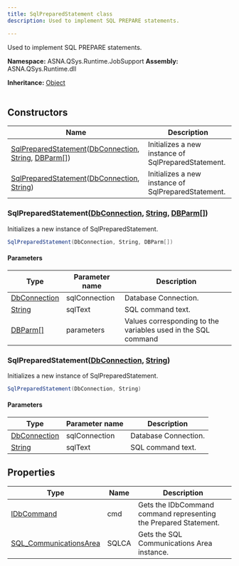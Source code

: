 ```yaml
---
title: SqlPreparedStatement class
description: Used to implement SQL PREPARE statements.

---
```


Used to implement SQL PREPARE statements.

**Namespace:** ASNA.QSys.Runtime.JobSupport
**Assembly:** ASNA.QSys.Runtime.dll

**Inheritance:** [Object](https://docs.microsoft.com/en-us/dotnet/api/system.object)
<br>
<br>

## Constructors

| Name | Description |
| --- | --- |
| [SqlPreparedStatement](#sqlpreparedstatementdbconnection-string-dbparm)([DbConnection](https://learn.microsoft.com/en-us/dotnet/api/system.data.common.dbconnection?view=net-8.0), [String](https://docs.microsoft.com/en-us/dotnet/api/system.string), [DBParm\[\]](/reference/runtime/qsys-runtime-job-support/db-parm.html)) | Initializes a new instance of SqlPreparedStatement.
| [SqlPreparedStatement](#sqlpreparedstatementdbconnection-string)([DbConnection](https://learn.microsoft.com/en-us/dotnet/api/system.data.common.dbconnection?view=net-8.0), [String](https://docs.microsoft.com/en-us/dotnet/api/system.string)) | Initializes a new instance of SqlPreparedStatement.

### SqlPreparedStatement([DbConnection](https://learn.microsoft.com/en-us/dotnet/api/system.data.common.dbconnection?view=net-8.0), [String](https://docs.microsoft.com/en-us/dotnet/api/system.string), [DBParm\[\]](/reference/runtime/qsys-runtime-job-support/db-parm.html))

Initializes a new instance of SqlPreparedStatement.

```cs
SqlPreparedStatement(DbConnection, String, DBParm[])
```

#### Parameters

| Type | Parameter name | Description
| --- | --- | ---
| [DbConnection](https://learn.microsoft.com/en-us/dotnet/api/system.data.common.dbconnection?view=net-8.0) | sqlConnection | Database Connection.
| [String](https://docs.microsoft.com/en-us/dotnet/api/system.string) | sqlText | SQL command text.
| [DBParm\[\]](/reference/runtime/qsys-runtime-job-support/db-parm.html) | parameters | Values corresponding to the variables used in the SQL command 

### SqlPreparedStatement([DbConnection](https://learn.microsoft.com/en-us/dotnet/api/system.data.common.dbconnection?view=net-8.0), [String](https://docs.microsoft.com/en-us/dotnet/api/system.string))

Initializes a new instance of SqlPreparedStatement.

```cs
SqlPreparedStatement(DbConnection, String)
```

#### Parameters

| Type | Parameter name | Description
| --- | --- | ---
| [DbConnection](https://learn.microsoft.com/en-us/dotnet/api/system.data.common.dbconnection?view=net-8.0) | sqlConnection | Database Connection.
| [String](https://docs.microsoft.com/en-us/dotnet/api/system.string) | sqlText | SQL command text.

## Properties

| Type | Name | Description
| --- | --- | --- 
| [IDbCommand](https://learn.microsoft.com/en-us/dotnet/api/system.data.idbcommand?view=net-8.0) | cmd | Gets the IDbCommand command representing the Prepared Statement. |
| [SQL_CommunicationsArea](/reference/runtime/qsys-runtime-job-support/sql-communications-area.html) | SQLCA | Gets the SQL Communications Area instance. |
